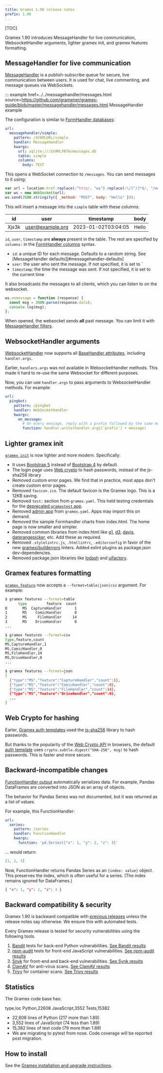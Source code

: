 ```yaml
---
title: Gramex 1.90 release notes
prefix: 1.90
...
```


[TOC]

Gramex 1.90 introduces MessageHandler for live communication, WebsocketHandler arguments,
lighter gramex init, and gramex features formatting.

## MessageHandler for live communication

[MessageHandler](../../messagehandler/) is a publish-subscribe queue for secure, live communication between users.
It is used for chat, live commenting, and message queues via WebSockets.

::: example href=../../messagehandler/messages.html source=https://github.com/gramener/gramex-guide/blob/master/messagehandler/messages.html
MessageHandler example

The configuration is similar to [FormHandler databases](../../formhandler/#supported-databases):

```yaml
url:
  messagehandler/simple:
    pattern: /$YAMLURL/simple
    handler: MessageHandler
    kwargs:
      url: sqlite:///$YAMLPATH/messages.db
      table: simple
      columns:
        body: TEXT
```

This opens a WebSocket connection to `/messages`. You can send messages to it using:

```js
var url = location.href.replace(/^http/, "ws").replace(/\/[^/]*$/, "/messages");
var ws = new WebSocket(url);
ws.send(JSON.stringify({ _method: "POST", body: "Hello" }));
```

This will insert a message into the `simple` table with these columns:

| id    | user             | timestamp           | body  |
| ----- | ---------------- | ------------------- | ----- |
| Xjs3k | user@example.org | 2023-01-02T03:04:05 | Hello |

`id`, `user`, `timestamp` are **always** present in the table. The rest are specified by `columns:`
in the [FormHandler columns](../../formhandler/#formhandler-columns) syntax.

- `id`: a unique ID for each message. Defaults to a random string. See [MessageHandler defaults][#messagehandler-defaults]
- `user`: the user who sent the message. If not specified, it is set to `
- `timestamp`: the time the message was sent. If not specified, it is set to the current time

It also broadcasts the messages to all clients, which you can listen to on the websocket.

```js
ws.onmessage = function (response) {
  const msg = JSON.parse(response.data);
  console.log(msg);
};
```

When opened, the websocket sends **all** past message. You can limit it with [MessageHandler filters](../../messagehandler/#messagehandler-filters).

## WebsocketHandler arguments

[WebsocketHandler](../../websockethandler/) now supports all [BaseHandler attributes](../../handlers/#basehandler-attributes),
including `handler.args`.

Earlier, `handlers.args` was not available in WebsocketHandler methods. This made it hard to
re-use the same Websocket for different purposes.

Now, you can use `handler.args` to pass arguments to WebsocketHandler methods. For example:

```yaml
url:
  pingbot:
    pattern: /pingbot
    handler: WebSocketHandler
    kwargs:
      on_message:
        # On every message, reply with a prefix followed by the same message
        function: handler.write(handler.args['prefix'] + message)
```

## Lighter gramex init

[`gramex init`](../../init/) is now lighter and more modern. Specifically:

- It uses [Bootstrap 5](https://getbootstrap.com/docs/5.2/) instead of [Bootstrap 4](https://getbootstrap.com/docs/4.5) by default.
- The login page uses [Web crypto](#web-crypto-for-hashing) to hash passwords, instead of the js-sha256 library
- Removed custom error pages. We find that in practice, most apps don't create custom error pages.
- Removed `favicon.ico`. The default favicon is the Gramex logo. This is a 12KB saving.
- Removed `test:` section from `gramex.yaml`. This held testing credentials for the [deprecated `gramextest` app](../../test/).
- Removed [admin app](../../admin/) from `gramex.yaml`. Apps may import this on demand.
- Removed the sample Formhandler charts from index.html. The home page is now smaller and simpler.
- Removed common libraries from index.html like [g1](https://www.npmjs.com/package/g1),
  [d3](https://www.npmjs.com/package/d3),
  [dayjs](https://www.npmjs.com/package/dayjs),
  [daterangepicker](https://www.npmjs.com/package/daterangepicker), etc. Add these as required.
- Removed `.stylelintrc.js`, `.htmllintrc`, `.editorconfig` in favor of the new
  [gramex/builderrors](https://github.com/gramener/builderrors#migrate-from-gramex--184) linters.
  Added eslint plugins as package.json dev-dependencies.
- Removed package.json libraries like
  [lodash](https://www.npmjs.com/package/lodash) and
  [uifactory](https://www.npmjs.com/package/uifactory).

## Gramex features formatting

[`gramex feature`](../../features/#feature-usage) now accepts a `--format=table|json|csv` argument.
For example:

```bash
$ gramex features --format=table
      type         feature  count
0       MS  CaptureHandler      1
1       MS    ComicHandler      0
2       MS     FileHandler     14
3       MS    DriveHandler      0
...

$ gramex features --format=csv
type,feature,count
MS,CaptureHandler,1
MS,ComicHandler,0
MS,FileHandler,14
MS,DriveHandler,0
...

$ gramex features --format=json
[
  {"type":"MS","feature":"CaptureHandler","count":1},
  {"type":"MS","feature":"ComicHandler","count":0},
  {"type":"MS","feature":"FileHandler","count":14},
  {"type":"MS","feature":"DriveHandler","count":0},
  ...
]
```

## Web Crypto for hashing

Earler, [Gramex auth templates](https://github.com/gramener/gramex/blob/master/gramex/handlers/auth.template.html) used the [js-sha256](https://www.npmjs.com/package/js-sha256) library to hash passwords.

But thanks to the popularity of the [Web Crypto API](https://developer.mozilla.org/en-US/docs/Web/API/Web_Crypto_API) in browsers, the default [auth template](https://github.com/gramener/gramex/blob/master/gramex/handlers/auth.template.html)
uses `crypto.subtle.digest("SHA-256", msg)` to hash passwords. This is faster and more secure.

## Backward-incompatible changes

[FunctionHandler output](../../functionhandler/#function-output) automatically serializes data.
For example, Pandas DataFrames are converted into JSON as an array of objects.

The behavior for Pandas Series was not documented, but it was returned as a list of values.

For example, this FunctionHandler:

```yaml
url:
  series:
    pattern: /series
    handler: FunctionHandler
    kwargs:
      function: 'pd.Series({"x": 1, "y": 2, "z": 3}'
```

... would return:

```json
[1, 2, 3]
```

Now, FunctionHandler returns Pandas Series as an `{index: value}` object. This preserves the
index, which is often useful for a series. (The index remains ignored for DataFrames.)

```json
{ "x": 1, "y": 2, "z": 3 }
```

## Backward compatibility & security

Gramex 1.90 is backward compatible with [previous releases](../) unless the release notes say otherwise.
We ensure this with automated tests.

Every Gramex release is tested for security vulnerabilities using the following tools.

1. [Bandit](https://bandit.readthedocs.io/) tests for back-end Python vulnerabilities.
   [See Bandit results](https://github.com/gramener/gramex/blob/master/reports/bandit.txt)
2. [npm-audit](https://docs.npmjs.com/cli/v6/commands/npm-audit) tests for front-end JavaScript vulnerabilities.
   [See npm-audit results](https://github.com/gramener/gramex/blob/master/reports/npm-audit.txt)
3. [Snyk](https://snyk.io/) for front-end and back-end vulnerabilities.
   [See Synk results](https://github.com/gramener/gramex/blob/master/reports/snyk.txt)
4. [ClamAV](https://www.clamav.net/) for anti-virus scans.
   [See ClamAV results](https://github.com/gramener/gramex/blob/master/reports/clamav.txt)
5. [Trivy](https://trivy.dev/) for container scans.
   [See Trivy results](https://github.com/gramener/gramex/blob/master/reports/trivy.txt)

## Statistics

The Gramex code base has:

type,loc
Python,22608
JavaScript,3552
Tests,15382

- 22,608 lines of Python (217 more than 1.89)
- 3,552 lines of JavaScript (74 less than 1.89)
- 15,382 lines of test code (79 more than 1.89)
- We are migrating to pytest from nose. Code coverage will be reported post migration.

## How to install

See the [Gramex installation and upgrade instructions](../../install/).

